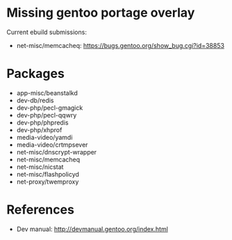 Missing gentoo portage overlay
==============================

Current ebuild submissions:

- net-misc/memcacheq: https://bugs.gentoo.org/show_bug.cgi?id=38853

Packages
========

- app-misc/beanstalkd
- dev-db/redis
- dev-php/pecl-gmagick
- dev-php/pecl-qqwry
- dev-php/phpredis
- dev-php/xhprof
- media-video/yamdi
- media-video/crtmpsever
- net-misc/dnscrypt-wrapper
- net-misc/memcacheq
- net-misc/nicstat
- net-misc/flashpolicyd
- net-proxy/twemproxy

References
==========

- Dev manual: http://devmanual.gentoo.org/index.html
